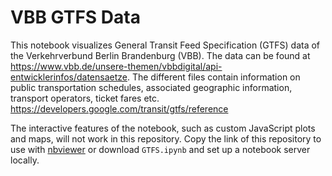 # VBB GTFS Data 

This notebook visualizes General Transit Feed Specification (GTFS) data of the Verkehrverbund Berlin Brandenburg (VBB). The data can be found at https://www.vbb.de/unsere-themen/vbbdigital/api-entwicklerinfos/datensaetze. The different files contain information on public transportation schedules, associated geographic information, transport operators, ticket fares etc. https://developers.google.com/transit/gtfs/reference

The interactive features of the notebook, such as custom JavaScript plots and maps, will not work in this repository. Copy the link of this repository to use with [nbviewer](https://nbviewer.jupyter.org/) or download `GTFS.ipynb` and set up a notebook server locally. 

